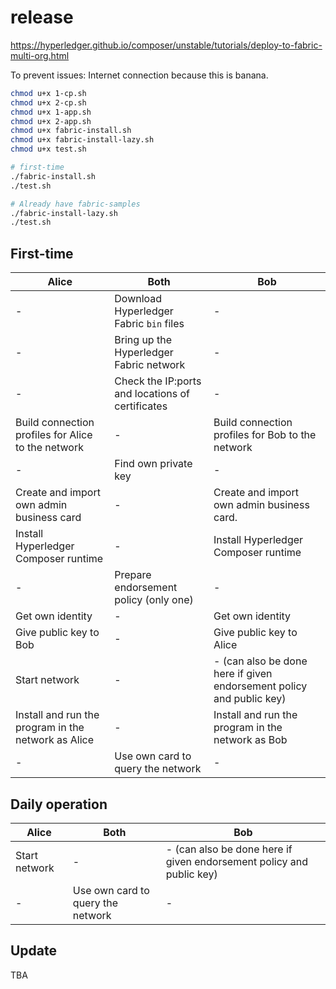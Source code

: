 # release

https://hyperledger.github.io/composer/unstable/tutorials/deploy-to-fabric-multi-org.html

To prevent issues: Internet connection because this is banana.

```bash
chmod u+x 1-cp.sh
chmod u+x 2-cp.sh
chmod u+x 1-app.sh
chmod u+x 2-app.sh
chmod u+x fabric-install.sh
chmod u+x fabric-install-lazy.sh
chmod u+x test.sh

# first-time
./fabric-install.sh
./test.sh

# Already have fabric-samples
./fabric-install-lazy.sh
./test.sh
```

## First-time

Alice|Both|Bob
---|---|---
-|Download Hyperledger Fabric `bin` files|-
-|Bring up the Hyperledger Fabric network|-
-|Check the IP:ports and locations of certificates|-
Build connection profiles for Alice to the network|-|Build connection profiles for Bob to the network
-|Find own private key|-
Create and import own admin business card|-|Create and import own admin business card.
Install Hyperledger Composer runtime|-|Install Hyperledger Composer runtime
-|Prepare endorsement policy (only one)|-
Get own identity|-|Get own identity
Give public key to Bob|-|Give public key to Alice
Start network|-|- (can also be done here if given endorsement policy and public key)
Install and run the program in the network as Alice|-| Install and run the program in the network as Bob
-|Use own card to query the network|-

## Daily operation

Alice|Both|Bob
---|---|---
Start network|-|- (can also be done here if given endorsement policy and public key)
-|Use own card to query the network|-

## Update

TBA
